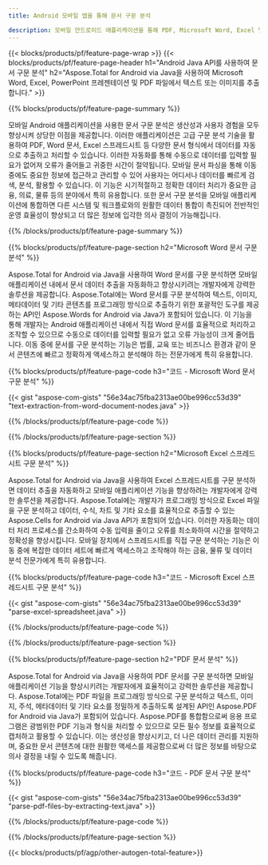 ```yaml
---
title: Android 모바일 앱을 통해 문서 구문 분석

description: 모바일 안드로이드 애플리케이션을 통해 PDF, Microsoft Word, Excel 및 PowerPoint 프레젠테이션을 구문 분석합니다. 텍스트나 이미지를 쉽게 추출하세요.
---
```


{{< blocks/products/pf/feature-page-wrap >}}
{{< blocks/products/pf/feature-page-header h1="Android Java API를 사용하여 문서 구문 분석" h2="Aspose.Total for Android via Java을 사용하여 Microsoft Word, Excel, PowerPoint 프레젠테이션 및 PDF 파일에서 텍스트 또는 이미지를 추출합니다." >}}

{{% blocks/products/pf/feature-page-summary %}}

모바일 Android 애플리케이션을 사용한 문서 구문 분석은 생산성과 사용자 경험을 모두 향상시켜 상당한 이점을 제공합니다. 이러한 애플리케이션은 고급 구문 분석 기술을 활용하여 PDF, Word 문서, Excel 스프레드시트 등 다양한 문서 형식에서 데이터를 자동으로 추출하고 처리할 수 있습니다. 이러한 자동화를 통해 수동으로 데이터를 입력할 필요가 없어져 오류가 줄어들고 귀중한 시간이 절약됩니다. 모바일 문서 파싱을 통해 이동 중에도 중요한 정보에 접근하고 관리할 수 있어 사용자는 어디서나 데이터를 빠르게 검색, 분석, 활용할 수 있습니다. 이 기능은 시기적절하고 정확한 데이터 처리가 중요한 금융, 의료, 물류 등의 분야에서 특히 유용합니다. 또한 문서 구문 분석을 모바일 애플리케이션에 통합하면 다른 시스템 및 워크플로와의 원활한 데이터 통합이 촉진되어 전반적인 운영 효율성이 향상되고 더 많은 정보에 입각한 의사 결정이 가능해집니다.

{{% /blocks/products/pf/feature-page-summary  %}}

{{% blocks/products/pf/feature-page-section  h2="Microsoft Word 문서 구문 분석" %}}

Aspose.Total for Android via Java을 사용하여 Word 문서를 구문 분석하면 모바일 애플리케이션 내에서 문서 데이터 추출을 자동화하고 향상시키려는 개발자에게 강력한 솔루션을 제공합니다. Aspose.Total에는 Word 문서를 구문 분석하여 텍스트, 이미지, 메타데이터 및 기타 콘텐츠를 프로그래밍 방식으로 추출하기 위한 포괄적인 도구를 제공하는 API인 Aspose.Words for Android via Java가 포함되어 있습니다. 이 기능을 통해 개발자는 Android 애플리케이션 내에서 직접 Word 문서를 효율적으로 처리하고 조작할 수 있으므로 수동으로 데이터를 입력할 필요가 없고 오류 가능성이 크게 줄어듭니다. 이동 중에 문서를 구문 분석하는 기능은 법률, 교육 또는 비즈니스 환경과 같이 문서 콘텐츠에 빠르고 정확하게 액세스하고 분석해야 하는 전문가에게 특히 유용합니다. 

{{% blocks/products/pf/feature-page-code h3="코드 - Microsoft Word 문서 구문 분석" %}}

{{< gist "aspose-com-gists" "56e34ac75fba2313ae00be996cc53d39" "text-extraction-from-word-document-nodes.java" >}}

{{% /blocks/products/pf/feature-page-code  %}}

{{% /blocks/products/pf/feature-page-section %}}

{{% blocks/products/pf/feature-page-section  h2="Microsoft Excel 스프레드시트 구문 분석" %}}

Aspose.Total for Android via Java을 사용하여 Excel 스프레드시트를 구문 분석하면 데이터 추출을 자동화하고 모바일 애플리케이션 기능을 향상하려는 개발자에게 강력한 솔루션을 제공합니다. Aspose.Total에는 개발자가 프로그래밍 방식으로 Excel 파일을 구문 분석하고 데이터, 수식, 차트 및 기타 요소를 효율적으로 추출할 수 있는 Aspose.Cells for Android via Java API가 포함되어 있습니다. 이러한 자동화는 데이터 처리 프로세스를 간소화하여 수동 입력을 줄이고 오류를 최소화하여 시간을 절약하고 정확성을 향상시킵니다. 모바일 장치에서 스프레드시트를 직접 구문 분석하는 기능은 이동 중에 복잡한 데이터 세트에 빠르게 액세스하고 조작해야 하는 금융, 물류 및 데이터 분석 전문가에게 특히 유용합니다. 

{{% blocks/products/pf/feature-page-code h3="코드 - Microsoft Excel 스프레드시트 구문 분석" %}}

{{< gist "aspose-com-gists" "56e34ac75fba2313ae00be996cc53d39" "parse-excel-spreadsheet.java" >}}

{{% /blocks/products/pf/feature-page-code  %}}

{{% /blocks/products/pf/feature-page-section %}}

{{% blocks/products/pf/feature-page-section  h2="PDF 문서 분석" %}}

Aspose.Total for Android via Java을 사용하여 PDF 문서를 구문 분석하면 모바일 애플리케이션 기능을 향상시키려는 개발자에게 효율적이고 강력한 솔루션을 제공합니다. Aspose.Total에는 PDF 파일을 프로그래밍 방식으로 구문 분석하고 텍스트, 이미지, 주석, 메타데이터 및 기타 요소를 정밀하게 추출하도록 설계된 API인 Aspose.PDF for Android via Java가 포함되어 있습니다. Aspose.PDF를 통합함으로써 응용 프로그램은 광범위한 PDF 기능과 형식을 처리할 수 있으므로 모든 필수 정보를 효율적으로 캡처하고 활용할 수 있습니다. 이는 생산성을 향상시키고, 더 나은 데이터 관리를 지원하며, 중요한 문서 콘텐츠에 대한 원활한 액세스를 제공함으로써 더 많은 정보를 바탕으로 의사 결정을 내릴 수 있도록 해줍니다.

{{% blocks/products/pf/feature-page-code h3="코드 - PDF 문서 구문 분석" %}}

{{< gist "aspose-com-gists" "56e34ac75fba2313ae00be996cc53d39" "parse-pdf-files-by-extracting-text.java" >}}

{{% /blocks/products/pf/feature-page-code  %}}

{{% /blocks/products/pf/feature-page-section %}}

{{< blocks/products/pf/agp/other-autogen-total-feature>}}